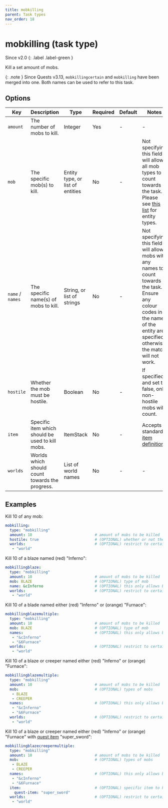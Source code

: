 ```yaml
---
title: mobkilling
parent: Task types
nav_order: 18
---
```


# mobkilling (task type)

Since v2.0
{: .label .label-green }

Kill a set amount of mobs.

{: .note }
Since Quests v3.13, `mobkillingcertain` and `mobkilling` have been
merged into one. Both names can be used to refer to this task.

## Options

| Key              | Description                                      | Type                             | Required | Default | Notes                                                                                                                                                                                              |
|------------------|--------------------------------------------------|----------------------------------|----------|---------|----------------------------------------------------------------------------------------------------------------------------------------------------------------------------------------------------|
| `amount`         | The number of mobs to kill.                      | Integer                          | Yes      | \-      | \-                                                                                                                                                                                                 |
| `mob`            | The specific mob(s) to kill.                     | Entity type, or list of entities | No       | \-      | Not specifying this field will allow all mob types to count towards the task. Please see [this list](https://hub.spigotmc.org/javadocs/bukkit/org/bukkit/entity/EntityType.html) for entity types. |
| `name` / `names` | The specific name(s) of mobs to kill.            | String, or list of strings       | No       | \-      | Not specifying this field will allow mobs with any names to count towards the task. Ensure any colour codes in the name of the entity are specified, otherwise the match will not work.            |
| `hostile`        | Whether the mob must be hostile.                 | Boolean                          | No       | \-      | If specified and set to false, only non-hostile mobs will count.                                                                                                                                   |
| `item`           | Specific item which should be used to kill mobs. | ItemStack                        | No       | \-      | Accepts standard [item definition](defining_items "wikilink").                                                                                                                                     |
| `worlds`         | Worlds which should count towards the progress.  | List of world names              | No       | \-      | \-                                                                                                                                                                                                 |

## Examples

Kill 10 of any mob:

``` yaml
mobkilling:
  type: "mobkilling"
  amount: 10                            # amount of mobs to be killed
  hostile: true                         # (OPTIONAL) whether or not the mob is hostile - default: both
  worlds:                               # (OPTIONAL) restrict to certain worlds
   - "world"
```

Kill 10 of a blaze named (red) "Inferno":

``` yaml
mobkillingblaze:
  type: "mobkilling"
  amount: 10                            # amount of mobs to be killed
  mob: BLAZE                            # (OPTIONAL) type of mob
  name: &cInferno                       # (OPTIONAL) this only allows blazes called "&cInferno" - default: any name
  worlds:                               # (OPTIONAL) restrict to certain worlds
   - "world"
```

Kill 10 of a blade named either (red) "Inferno" or (orange) "Furnace":

``` yaml
mobkillingblazemultiple:
  type: "mobkilling"
  amount: 10                            # amount of mobs to be killed
  mob: BLAZE                            # (OPTIONAL) type of mob
  names:                                # (OPTIONAL) this only allows blazes called "&cInferno" OR "&6Furnace" - default: any name
   - "&cInferno"
   - "&6Furnace"
  worlds:                               # (OPTIONAL) restrict to certain worlds
   - "world"
```

Kill 10 of a blaze or creeper named either (red) "Inferno" or (orange)
"Furnace":

``` yaml
mobkillingblazemultiple:
  type: "mobkilling"
  amount: 10                            # amount of mobs to be killed
  mob:                                  # (OPTIONAL) types of mobs
   - BLAZE                              
   - CREEPER
  names:                                # (OPTIONAL) this only allows blazes called "&cInferno" OR "&6Furnace" - default: any name
   - "&cInferno"
   - "&6Furnace"
  worlds:                               # (OPTIONAL) restrict to certain worlds
   - "world"
```

Kill 10 of a blaze or creeper named either (red) "Inferno" or (orange)
"Furnace" with [quest item](../configuration/defining-items#quest-items)
"super_sword":

``` yaml
mobkillingblazecreepermultiple:
  type: "mobkilling"
  amount: 10                            # amount of mobs to be killed
  mob:                                  # (OPTIONAL) types of mobs
   - BLAZE                              
   - CREEPER
  names:                                # (OPTIONAL) this only allows blazes called "&cInferno" OR "&6Furnace" - default: any name
   - "&cInferno"
   - "&6Furnace"
  item:                                 # (OPTIONAL) specific item to kill with
    quest-item: "super_sword"
  worlds:                               # (OPTIONAL) restrict to certain worlds
   - "world"
```
